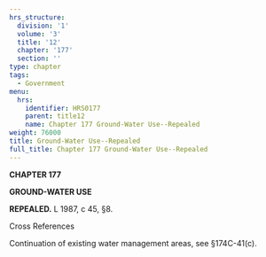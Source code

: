 ```yaml
---
hrs_structure:
  division: '1'
  volume: '3'
  title: '12'
  chapter: '177'
  section: ''
type: chapter
tags:
  - Government
menu:
  hrs:
    identifier: HRS0177
    parent: title12
    name: Chapter 177 Ground-Water Use--Repealed
weight: 76000
title: Ground-Water Use--Repealed
full_title: Chapter 177 Ground-Water Use--Repealed
---
```

**CHAPTER 177**

**GROUND-WATER USE**

**REPEALED.** L 1987, c 45, §8.

Cross References

Continuation of existing water management areas, see §174C-41(c).